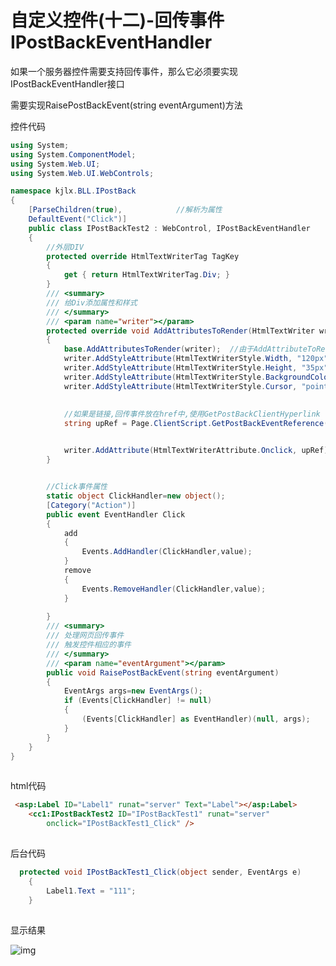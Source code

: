 # 自定义控件(十二)-回传事件IPostBackEventHandler



 如果一个服务器控件需要支持回传事件，那么它必须要实现IPostBackEventHandler接口

需要实现RaisePostBackEvent(string eventArgument)方法

控件代码



```csharp
using System;
using System.ComponentModel;
using System.Web.UI;
using System.Web.UI.WebControls;

namespace kjlx.BLL.IPostBack
{
    [ParseChildren(true),            //解析为属性
    DefaultEvent("Click")] 
    public class IPostBackTest2 : WebControl, IPostBackEventHandler
    {
        //外层DIV
        protected override HtmlTextWriterTag TagKey
        {
            get { return HtmlTextWriterTag.Div; }
        }
        /// <summary>
        /// 给Div添加属性和样式
        /// </summary>
        /// <param name="writer"></param>
        protected override void AddAttributesToRender(HtmlTextWriter writer)
        {
            base.AddAttributesToRender(writer);  //由于AddAttributeToRender()方法实现了对控件基本属性和样式的支持，所以就算需要重写这个方法，也应当调用base.AddAttributeToRender(),以使自定义控件获得基本的功能。
            writer.AddStyleAttribute(HtmlTextWriterStyle.Width, "120px");
            writer.AddStyleAttribute(HtmlTextWriterStyle.Height, "35px");
            writer.AddStyleAttribute(HtmlTextWriterStyle.BackgroundColor, "#0000aa");
            writer.AddStyleAttribute(HtmlTextWriterStyle.Cursor, "pointer");
```

![点击并拖拽以移动](data:image/gif;base64,R0lGODlhAQABAPABAP///wAAACH5BAEKAAAALAAAAAABAAEAAAICRAEAOw==)

```csharp
            //如果是链接,回传事件放在href中,使用GetPostBackClientHyperlink
            string upRef = Page.ClientScript.GetPostBackEventReference(this, null);   //创建onclick事件
```

![点击并拖拽以移动](data:image/gif;base64,R0lGODlhAQABAPABAP///wAAACH5BAEKAAAALAAAAAABAAEAAAICRAEAOw==)

```csharp
            writer.AddAttribute(HtmlTextWriterAttribute.Onclick, upRef);              //给onclick事件赋值
        }


        //Click事件属性
        static object ClickHandler=new object();
        [Category("Action")]
        public event EventHandler Click
        {
            add
            {
                Events.AddHandler(ClickHandler,value);
            }
            remove
            {
                Events.RemoveHandler(ClickHandler,value);
            }
        
        }
        /// <summary>
        /// 处理网页回传事件
        /// 触发控件相应的事件
        /// </summary>
        /// <param name="eventArgument"></param>
        public void RaisePostBackEvent(string eventArgument)
        {
            EventArgs args=new EventArgs();
            if (Events[ClickHandler] != null)
            {
                (Events[ClickHandler] as EventHandler)(null, args);
            }
        }
    }
}
```

![点击并拖拽以移动](data:image/gif;base64,R0lGODlhAQABAPABAP///wAAACH5BAEKAAAALAAAAAABAAEAAAICRAEAOw==)


 html代码





```html
 <asp:Label ID="Label1" runat="server" Text="Label"></asp:Label>
    <cc1:IPostBackTest2 ID="IPostBackTest1" runat="server" 
        onclick="IPostBackTest1_Click" />
```

![点击并拖拽以移动](data:image/gif;base64,R0lGODlhAQABAPABAP///wAAACH5BAEKAAAALAAAAAABAAEAAAICRAEAOw==)


 后台代码





```csharp
  protected void IPostBackTest1_Click(object sender, EventArgs e)
    {
        Label1.Text = "111";
    }
```

![点击并拖拽以移动](data:image/gif;base64,R0lGODlhAQABAPABAP///wAAACH5BAEKAAAALAAAAAABAAEAAAICRAEAOw==)


 显示结果



![img](https://pzy-images.oss-cn-hangzhou.aliyuncs.com/img/202206210855491.png)![点击并拖拽以移动](data:image/gif;base64,R0lGODlhAQABAPABAP///wAAACH5BAEKAAAALAAAAAABAAEAAAICRAEAOw==)